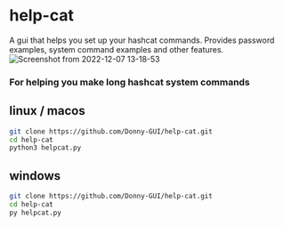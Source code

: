 # help-cat
A gui that helps you set up your hashcat commands. Provides password examples, system command examples and other features.
![Screenshot from 2022-12-07 13-18-53](https://user-images.githubusercontent.com/108424001/206364451-94d4d3dd-6f20-4271-b5c3-828847a6d705.png)





### For helping you make long hashcat system commands


## linux / macos

```bash
git clone https://github.com/Donny-GUI/help-cat.git
cd help-cat
python3 helpcat.py
```

## windows

```bash
git clone https://github.com/Donny-GUI/help-cat.git
cd help-cat
py helpcat.py
```

